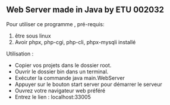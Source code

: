<h2>Web Server made in Java by ETU 002032</h2>
Pour utiliser ce programme , pré-requis:
<ol>
<li>être sous linux</li>
<li>Avoir phpx, php-cgi, php-cli, phpx-mysqli installé</li>
</ol>
Utilisation :
<ul>
<li>Copier vos projets dans le dossier root.</li>
<li>Ouvrir le dossier bin dans un terminal.</li>
<li>Exécuter la commande java main.WebServer</li>
<li>Appuyer sur le bouton start server pour démarrer le serveur</li>
<li>Ouvrez votre navigateur web préféré</li>
<li>Entrez le lien : localhost:33005</li>
</ul>
